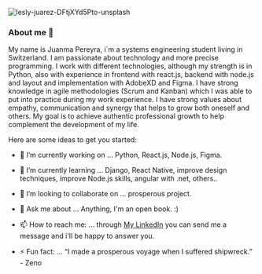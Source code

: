 

![lesly-juarez-DFtjXYd5Pto-unsplash](https://user-images.githubusercontent.com/82005206/113925214-23339f00-97c1-11eb-9a7d-f9f351683918.jpg)
### About me 👋

My name is Juanma Pereyra, i´m a systems engineering student living in Switzerland. I am passionate about technology and more precise programming. I work with different technologies, although my strength is in Python, also with experience in frontend with react.js, backend with node.js and layout and implementation with AdobeXD and Figma. I have strong knowledge in agile methodologies (Scrum and Kanban) which I was able to put into practice during my work experience.
I have strong values about empathy, communication and synergy that helps to grow both oneself and others. My goal is to achieve authentic professional growth to help complement the development of my life. 


Here are some ideas to get you started:

- 🔭 I’m currently working on ... Python, React.js, Node.js, Figma.

- 🌱 I’m currently learning ... Django, React Native, improve design techniques, improve Node.js skills, angular with .net, others..

- 👯 I’m looking to collaborate on ... prosperous project.

- 💬 Ask me about ... Anything, I'm an open book. :)

- 📫 How to reach me: ... through [My LinkedIn](https://www.linkedin.com/in/juanmapereyra92/) you can send me a message and i'll be happy to answer you.

- ⚡ Fun fact: ... “I made a prosperous voyage when I suffered shipwreck.” - Zeno

